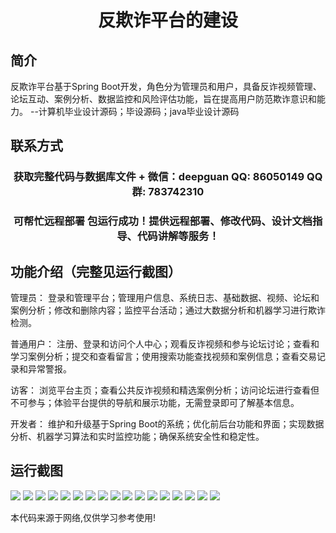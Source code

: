<p><h1 align="center">反欺诈平台的建设</h1></p>

## 简介
反欺诈平台基于Spring Boot开发，角色分为管理员和用户，具备反诈视频管理、论坛互动、案例分析、数据监控和风险评估功能，旨在提高用户防范欺诈意识和能力。    --计算机毕业设计源码；毕设源码；java毕业设计源码


## 联系方式
<p><h3 align="center">获取完整代码与数据库文件 + 微信：deepguan QQ: 86050149 QQ群: 783742310</h3></p>
<p><h3 align="center">可帮忙远程部署 包运行成功！提供远程部署、修改代码、设计文档指导、代码讲解等服务！</h3></p>

## 功能介绍（完整见运行截图）
管理员： 登录和管理平台；管理用户信息、系统日志、基础数据、视频、论坛和案例分析；修改和删除内容；监控平台活动；通过大数据分析和机器学习进行欺诈检测。

普通用户： 注册、登录和访问个人中心；观看反诈视频和参与论坛讨论；查看和学习案例分析；提交和查看留言；使用搜索功能查找视频和案例信息；查看交易记录和异常警报。

访客： 浏览平台主页；查看公共反诈视频和精选案例分析；访问论坛进行查看但不可参与；体验平台提供的导航和展示功能，无需登录即可了解基本信息。

开发者： 维护和升级基于Spring Boot的系统；优化前后台功能和界面；实现数据分析、机器学习算法和实时监控功能；确保系统安全性和稳定性。


## 运行截图
![](https://bs-1329754181.cos.ap-shanghai.myqcloud.com/spring/AntiFraudPlatformConstruction/img/001.jpg)
![](https://bs-1329754181.cos.ap-shanghai.myqcloud.com/spring/AntiFraudPlatformConstruction/img/002.jpg)
![](https://bs-1329754181.cos.ap-shanghai.myqcloud.com/spring/AntiFraudPlatformConstruction/img/003.jpg)
![](https://bs-1329754181.cos.ap-shanghai.myqcloud.com/spring/AntiFraudPlatformConstruction/img/004.jpg)
![](https://bs-1329754181.cos.ap-shanghai.myqcloud.com/spring/AntiFraudPlatformConstruction/img/005.jpg)
![](https://bs-1329754181.cos.ap-shanghai.myqcloud.com/spring/AntiFraudPlatformConstruction/img/006.jpg)
![](https://bs-1329754181.cos.ap-shanghai.myqcloud.com/spring/AntiFraudPlatformConstruction/img/007.jpg)
![](https://bs-1329754181.cos.ap-shanghai.myqcloud.com/spring/AntiFraudPlatformConstruction/img/008.jpg)
![](https://bs-1329754181.cos.ap-shanghai.myqcloud.com/spring/AntiFraudPlatformConstruction/img/009.jpg)
![](https://bs-1329754181.cos.ap-shanghai.myqcloud.com/spring/AntiFraudPlatformConstruction/img/010.jpg)
![](https://bs-1329754181.cos.ap-shanghai.myqcloud.com/spring/AntiFraudPlatformConstruction/img/011.jpg)
![](https://bs-1329754181.cos.ap-shanghai.myqcloud.com/spring/AntiFraudPlatformConstruction/img/012.jpg)
![](https://bs-1329754181.cos.ap-shanghai.myqcloud.com/spring/AntiFraudPlatformConstruction/img/013.jpg)
![](https://bs-1329754181.cos.ap-shanghai.myqcloud.com/spring/AntiFraudPlatformConstruction/img/014.jpg)
![](https://bs-1329754181.cos.ap-shanghai.myqcloud.com/spring/AntiFraudPlatformConstruction/img/015.jpg)
![](https://bs-1329754181.cos.ap-shanghai.myqcloud.com/spring/AntiFraudPlatformConstruction/img/016.jpg)
![](https://bs-1329754181.cos.ap-shanghai.myqcloud.com/spring/AntiFraudPlatformConstruction/img/017.jpg)

<p>本代码来源于网络,仅供学习参考使用!</p>
